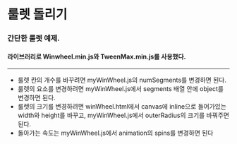 # 룰렛 돌리기

### 간단한 룰렛 예제.
#### 라이브러리로 Winwheel.min.js와 TweenMax.min.js를 사용했다.
___
* 룰렛 칸의 개수를 바꾸려면 myWinWheel.js의 numSegments를 변경하면 된다.
* 룰렛의 요소를 변경하려면 myWinWheel.js에서 segments 배열 안에 object를 변경하면 된다.
* 룰렛의 크기를 변경하려면 winWheel.html에서 canvas에 inline으로 들어가있는 width와 height를 바꾸고, myWinWheel.js에서 outerRadius의 크기를 바꿔주면 된다.
* 돌아가는 속도는 myWinWheel.js에서 animation의 spins를 변경하면 된다